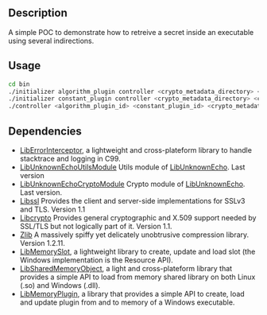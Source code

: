 ## Description

A simple POC to demonstrate how to retreive a secret inside an executable using several indirections.

## Usage

```bash
cd bin
./initializer algorithm_plugin controller <crypto_metadata_directory> <crypto_metadata_uid> <crypto_metadata_password>
./initializer constant_plugin controller <crypto_metadata_directory> <crypto_metadata_uid> <crypto_metadata_password>
./controller <algorithm_plugin_id> <constant_plugin_id> <crypto_metadata_directory> <crypto_metadata_uid> <crypto_metadata_password>
```

## Dependencies
* [LibErrorInterceptor](https://github.com/swasun/LibErrorInterceptor), a lightweight and cross-plateform library to handle stacktrace and logging in C99.
* [LibUnknownEchoUtilsModule](https://github.com/swasun/LibUnknownEchoUtilsModule) Utils module of [LibUnknownEcho](https://github.com/swasun/LibUnknownEcho). Last version
* [LibUnknownEchoCryptoModule](https://github.com/swasun/LibUnknownEchoCryptoModule) Crypto module of [LibUnknownEcho](https://github.com/swasun/LibUnknownEcho). Last version.
* [Libssl](https://github.com/openssl/openssl) Provides the client and server-side implementations for SSLv3 and TLS. Version 1.1
* [Libcrypto](https://github.com/openssl/openssl) Provides general cryptographic and X.509 support needed by SSL/TLS but not logically part of it. Version 1.1.
* [Zlib](https://github.com/madler/zlib) A massively spiffy yet delicately unobtrusive compression library. Version 1.2.11.
* [LibMemorySlot](https://github.com/swasun/LibMemorySlot), a lightweight library to create, update and load slot (the Windows implementation is the Resource API).
* [LibSharedMemoryObject](https://github.com/swasun/LibSharedMemoryObject), a light and cross-plateform library that provides a simple API to load from memory shared library on both Linux (.so) and Windows (.dll).
* [LibMemoryPlugin](https://github.com/swasun/LibMemoryPlugin), a library that provides a simple API to create, load and update plugin from and to memory of a Windows executable.